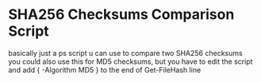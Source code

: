 # SHA256 Checksums Comparison Script
basically just a ps script u can use to compare two SHA256 checksums                                   
you could also use this for MD5 checksums, but you have to edit the script and add { -Algorithm MD5 } to the end of Get-FileHash line
